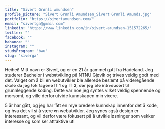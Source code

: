 ```yaml
---
title: "Sivert Grønli Amundsen"
profile_picture: "Sivert Grønli Amundsen_Sivert Grønli Amunds.jpg"
portfolio: "https://sivertamundsen.com/"
email: "sivertga@gmail.com"
linkedin: "https://www.linkedin.com/in/sivert-amundsen-151572265/"
twitter: ""
facebook: ""
behance: ""
instagram: ""
studyProgram: "bwu"
slug: "siverga"
---
```


Heihei! Mitt navn er Sivert, og er en 21 år gammel gutt fra Hadeland. Jeg studerer Bachelor i webutvikling på NTNU Gjøvik og trives veldig godt med det. Valget om å bli en webutvikler ble allerede bestemt på videregående skole da jeg tok fagene IT 1 og IT 2, der jeg ble introdusert til grunnleggende koding. Dette var noe jeg syntes virket veldig spennende og morsomt, og ville derfor utvide kunnskapen min videre.

5 år har gått, og jeg har fått en mye bredere kunnskap innenfor det å kode, og hva det vil si å være en webutvikler. Jeg synes også design er interessant, og vil derfor være fokusert på å utvikle løsninger som vekker interesse og som ser attraktive ut!
